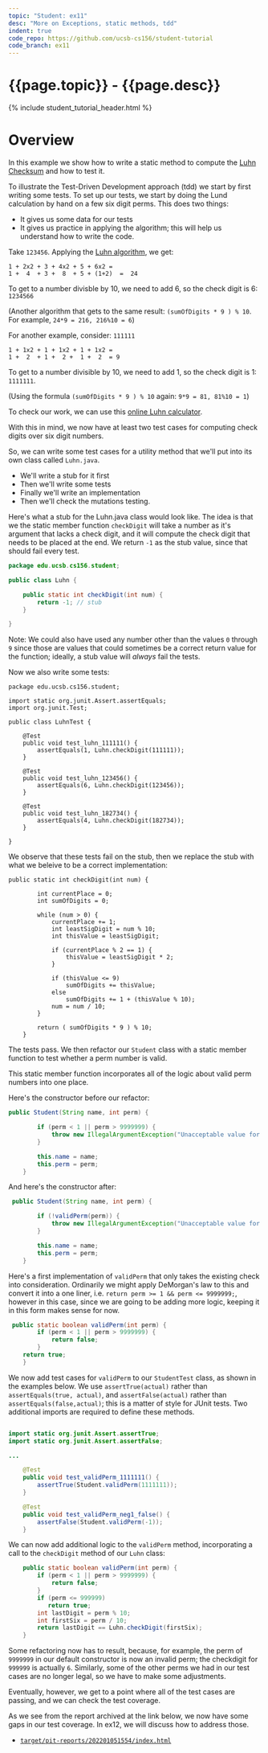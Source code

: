 ```yaml
---
topic: "Student: ex11"
desc: "More on Exceptions, static methods, tdd"
indent: true
code_repo: https://github.com/ucsb-cs156/student-tutorial
code_branch: ex11
---
```


# {{page.topic}} - {{page.desc}}

{% include student_tutorial_header.html %}



# Overview

In this example we show how to write a static method
to compute the [Luhn Checksum](https://en.wikipedia.org/wiki/Luhn_algorithm) and how to test it.

To illustrate the Test-Driven Development approach (tdd) we start by
first writing some tests.  To set up our tests, we start by doing
the Lund calculation by hand on a few six digit perms.   This does two things:
* It gives us some data for our tests
* It gives us practice in applying the algorithm; this will help us
  understand how to write the code.

Take `123456`.  Applying the [Luhn algorithm](https://en.wikipedia.org/wiki/Luhn_algorithm), we get:
 
```
1 + 2x2 + 3 + 4x2 + 5 + 6x2 =
1 +  4  + 3 +  8  + 5 + (1+2)  =  24
```

To get to a number divisble by 10, we need to add 6,
so the check digit is 6: `1234566`

(Another algorithm that gets to the same result: `(sumOfDigits * 9 ) % 10`.  For example, `24*9 = 216, 216%10 = 6`)


For another example, consider: `111111`

```
1 + 1x2 + 1 + 1x2 + 1 + 1x2 = 
1 +  2  + 1 +  2 +  1 +  2  = 9
```

To get to a number divisible by 10, we need to add 1,
so the check digit is 1: `1111111`.

(Using the formula  `(sumOfDigits * 9 ) % 10` again:   `9*9 = 81, 81%10 = 1`)

To check our work, we can use this [online Luhn calculator](https://simplycalc.com/luhn-calculate.php).

With this in mind, we now have at least two test cases
for computing check digits over six digit numbers.

So, we can write some test cases for a utility method
that we'll put into its own class called `Luhn.java`.

* We'll write a stub for it first
* Then we'll write some tests
* Finally we'll write an implementation
* Then we'll check the mutations testing.

Here's what a stub for the Luhn.java class would look like.  The idea is that we the static member function `checkDigit` will take a number as it's argument that lacks a check digit, and it will compute the check digit that needs to be placed at the end.   We return `-1` as the stub value, since that should fail every test.

```java
package edu.ucsb.cs156.student;

public class Luhn {

    public static int checkDigit(int num) {
    	return -1; // stub
    }

}
```

Note: We could also have used any number other than the values `0`
through `9` since those are values that could sometimes be a correct
return value for the function; ideally, a stub value will *always*
fail the tests.


Now we also write some tests:

```
package edu.ucsb.cs156.student;

import static org.junit.Assert.assertEquals;
import org.junit.Test;

public class LuhnTest {

    @Test
    public void test_luhn_111111() {
        assertEquals(1, Luhn.checkDigit(111111));
    }

    @Test
    public void test_luhn_123456() {
        assertEquals(6, Luhn.checkDigit(123456));
    }

    @Test
    public void test_luhn_182734() {
        assertEquals(4, Luhn.checkDigit(182734));
    }

}
```

We observe that these tests fail on the stub, then we replace the stub
with what we beleive to be a correct implementation:

```
public static int checkDigit(int num) {
        
        int currentPlace = 0;
        int sumOfDigits = 0;

        while (num > 0) {
            currentPlace += 1;
            int leastSigDigit = num % 10;
            int thisValue = leastSigDigit;

            if (currentPlace % 2 == 1) {
                thisValue = leastSigDigit * 2;
            }

            if (thisValue <= 9)
                sumOfDigits += thisValue;
            else
                sumOfDigits += 1 + (thisValue % 10);
            num = num / 10;
        }

        return ( sumOfDigits * 9 ) % 10;
    }
```

The tests pass.    We then refactor our `Student` class with
a static member function to test whether a perm number is valid.

This static member function incorporates all of the logic about
valid perm numbers into one place.

Here's the constructor before our refactor:


```java
public Student(String name, int perm) {

        if (perm < 1 || perm > 9999999) {
            throw new IllegalArgumentException("Unacceptable value for perm: " + perm);
        }

        this.name = name;
        this.perm = perm;
    }

```


And here's the constructor after:

```java
 public Student(String name, int perm) {

        if (!validPerm(perm)) {
            throw new IllegalArgumentException("Unacceptable value for perm: " + perm);
        }

        this.name = name;
        this.perm = perm;
    }
```

Here's a first implementation of `validPerm` that only
takes the existing check into consideration.  Ordinarily we might
apply DeMorgan's law to this and convert it into a one liner, i.e. `return perm >= 1 && perm <= 9999999;`, however in this case, since we are going to
be adding more logic, keeping it in this form makes sense for now.

```java
 public static boolean validPerm(int perm) {
        if (perm < 1 || perm > 9999999) {
            return false;
        }
	return true;
    }
```

We now add test cases for `validPerm` to our `StudentTest` class, as shown in the examples below.   We use `assertTrue(actual)` rather than `assertEquals(true, actual)`, and `assertFalse(actual)` rather than `assertEquals(false,actual)`; this is a matter of style for JUnit tests.   Two additional imports are required to define these methods.

```java

import static org.junit.Assert.assertTrue;
import static org.junit.Assert.assertFalse;

...

    @Test
    public void test_validPerm_1111111() {
        assertTrue(Student.validPerm(1111111));
    }

    @Test
    public void test_validPerm_neg1_false() {
        assertFalse(Student.validPerm(-1));
    }
```

We can now add additional logic to the `validPerm` method,
incorporating a call to the `checkDigit` method of our `Luhn` class:

```java
    public static boolean validPerm(int perm) {
        if (perm < 1 || perm > 9999999) {
            return false;
        }
        if (perm <= 999999)
           return true;
        int lastDigit = perm % 10;
        int firstSix = perm / 10;
        return lastDigit == Luhn.checkDigit(firstSix);
    }
```

Some refactoring now has to result, because, for example, the perm of
`9999999` in our default constructor is now an invalid perm; the
checkdigit for `999999` is actually `6`.  Similarly, some of the other
perms we had in our test cases are no longer legal, so we have to make
some adjustments.

Eventually, however, we get to a point where all of the test cases
are passing, and we can check the test coverage.

As we see from the report archived at the link below,
we now have some gaps in our test coverage.  In ex12, we will
discuss how to address those.

* [`target/pit-reports/202201051554/index.html`](target/pit-reports/202201051554/index.html)
